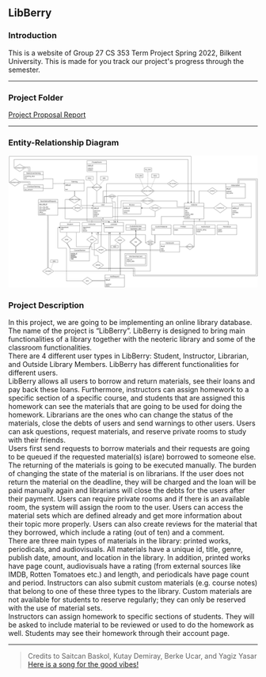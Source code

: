 ## LibBerry
### Introduction
This is a website of Group 27 CS 353 Term Project Spring 2022, Bilkent University. This is made for you track our project's progress through the semester.

****

### Project Folder
[Project Proposal Report](https://drive.google.com/file/d/1mABg5RuekYhEWTyY5PM72-ovcYbgtJt8/view?usp=sharing)

****

### Entity-Relationship Diagram

![ER Diagram](/img/ERDiagram.png)

### Project Description
In this project, we are going to be implementing an online library database. The name of the project is “LibBerry”. LibBerry is designed to bring main functionalities of a library together with the neoteric library and some of the classroom functionalities. <br /> 
There are 4 different user types in LibBerry: Student, Instructor, Librarian, and Outside Library Members. LibBerry has different functionalities for different users. <br />
LibBerry allows all users to borrow and return materials, see their loans and pay back these loans. Furthermore, instructors can assign homework to a specific section of a specific course, and students that are assigned this homework can see the materials that are going to be used for doing the homework. Librarians are the ones who can change the status of the materials, close the debts of users and send warnings to other users. Users can ask questions, request materials, and reserve private rooms to study with their friends. <br />
Users first send requests to borrow materials and their requests are going to be queued if the requested material(s) is(are) borrowed to someone else. The returning of the materials is going to be executed manually. The burden of changing the state of the material is on librarians. If the user does not return the material on the deadline, they will be charged and the loan will be paid manually again and librarians will close the debts for the users after their payment. Users can require private rooms and if there is an available room, the system will assign the room to the user. Users can access the material sets which are defined already and get more information about their topic more properly. Users can also create reviews for the material that they borrowed, which include a rating (out of ten) and a comment. <br />
  There are three main types of materials in the library: printed works, periodicals, and audiovisuals. All materials have a unique id, title, genre, publish date, amount, and location in the library. In addition, printed works have page count, audiovisuals have a rating (from external sources like IMDB, Rotten Tomatoes etc.) and length, and periodicals have page count and period. Instructors can also submit custom materials (e.g. course notes) that belong to one of these three types to the library. Custom materials are not available for students to reserve regularly; they can only be reserved with the use of material sets. <br />
Instructors can assign homework to specific sections of students. They will be asked to include material to be reviewed or used to do the homework as well. Students may see their homework through their account page. <br />


****

> Credits to Saitcan Baskol, Kutay Demiray, Berke Ucar, and Yagiz Yasar 
> <br />
> [Here is a song for the good vibes!](https://www.youtube.com/watch?v=LR3GQfryp9M)

